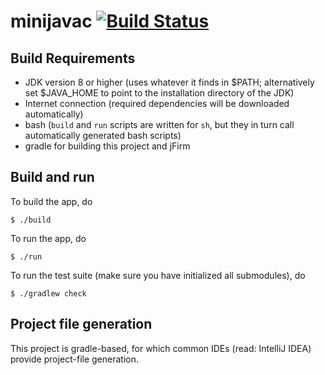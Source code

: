# minijavac [![Build Status](https://travis-ci.org/mj3-16/minijavac.svg?branch=master)](https://travis-ci.org/mj3-16/minijavac)

## Build Requirements
- JDK version 8 or higher (uses whatever it finds in $PATH;
  alternatively set $JAVA_HOME to point to the installation directory
  of the JDK)
- Internet connection (required dependencies will be downloaded
  automatically)
- bash (`build` and `run` scripts are written for `sh`, but they in
  turn call automatically generated bash scripts)
- gradle for building this project and jFirm

## Build and run

To build the app, do

```
$ ./build
```

To run the app, do

```
$ ./run
```

To run the test suite (make sure you have initialized all submodules), do

```
$ ./gradlew check
```

## Project file generation

This project is gradle-based, for which common IDEs (read: IntelliJ IDEA) provide project-file generation.
